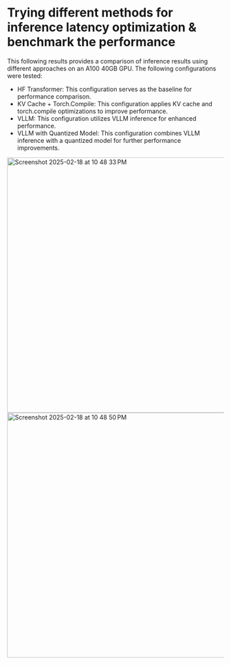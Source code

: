 # Trying different methods for inference latency optimization & benchmark the performance 

This following results provides a comparison of inference results using different approaches on an A100 40GB GPU. 
The following configurations were tested:
- HF Transformer: This configuration serves as the baseline for performance comparison.
- KV Cache + Torch.Compile: This configuration applies KV cache and torch.compile optimizations to improve performance.
- VLLM: This configuration utilizes VLLM inference for enhanced performance.
- VLLM with Quantized Model: This configuration combines VLLM inference with a quantized model for further performance improvements.


<img width="592" alt="Screenshot 2025-02-18 at 10 48 33 PM" src="https://github.com/user-attachments/assets/bfed739e-292d-44e0-8f91-e6cf6ac080bf" />


<img width="568" alt="Screenshot 2025-02-18 at 10 48 50 PM" src="https://github.com/user-attachments/assets/c0bbea28-204d-4948-b7df-32ff0b533207" />
